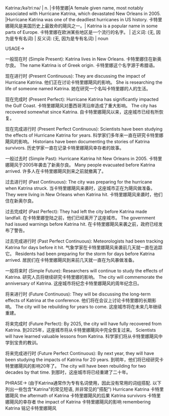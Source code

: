 Katrina:/kəˈtriːnə/ | n. |卡特里娜|A female given name, most notably associated with Hurricane Katrina, which devastated New Orleans in 2005. |Hurricane Katrina was one of the deadliest hurricanes in US history. 卡特里娜飓风是美国历史上最致命的飓风之一。| Katrina is a popular name in some parts of Europe.  卡特里娜在欧洲某些地区是一个流行的名字。 | 近义词: (无, 因为是专有名词) | 反义词: (无, 因为是专有名词) | noun


USAGE->

一般现在时 (Simple Present):
Katrina lives in New Orleans. 卡特里娜住在新奥尔良。
The name Katrina is of Greek origin.  卡特里娜这个名字源于希腊语。

现在进行时 (Present Continuous):
They are discussing the impact of Hurricane Katrina. 他们正在讨论卡特里娜飓风的影响。
She is researching the life of someone named Katrina. 她在研究一个名叫卡特里娜的人的生活。

现在完成时 (Present Perfect):
Hurricane Katrina has significantly impacted the Gulf Coast. 卡特里娜飓风对墨西哥湾沿岸造成了重大影响。
The city has recovered somewhat since Katrina. 自卡特里娜飓风以来，这座城市已经有所恢复。

现在完成进行时 (Present Perfect Continuous):
Scientists have been studying the effects of Hurricane Katrina for years.  科学家们多年来一直在研究卡特里娜飓风的影响。
Historians have been documenting the stories of Katrina survivors. 历史学家一直在记录卡特里娜飓风幸存者的故事。

一般过去时 (Simple Past):
Hurricane Katrina hit New Orleans in 2005. 卡特里娜飓风于2005年袭击了新奥尔良。
Many people evacuated before Katrina arrived. 许多人在卡特里娜飓风到来之前就撤离了。


过去进行时 (Past Continuous):
The city was preparing for the hurricane when Katrina struck. 当卡特里娜飓风来袭时，这座城市正在为飓风做准备。
They were living in New Orleans when Katrina hit.  卡特里娜飓风来袭时，他们住在新奥尔良。

过去完成时 (Past Perfect):
They had left the city before Katrina made landfall. 在卡特里娜登陆之前，他们已经离开了这座城市。
The government had issued warnings before Katrina hit. 在卡特里娜飓风来袭之前，政府已经发布了警告。

过去完成进行时 (Past Perfect Continuous):
Meteorologists had been tracking Katrina for days before it hit. 气象学家在卡特里娜飓风来袭前几天就一直在追踪它。
Residents had been preparing for the storm for days before Katrina arrived. 居民们在卡特里娜飓风到来前几天就一直在为风暴做准备。

一般将来时 (Simple Future):
Researchers will continue to study the effects of Katrina. 研究人员将继续研究卡特里娜的影响。
The city will commemorate the anniversary of Katrina. 这座城市将纪念卡特里娜飓风的周年纪念日。

将来进行时 (Future Continuous):
They will be discussing the long-term effects of Katrina at the conference. 他们将在会议上讨论卡特里娜的长期影响。
The city will be rebuilding for years to come.  这座城市将在未来几年继续重建。

将来完成时 (Future Perfect):
By 2025, the city will have fully recovered from Katrina. 到2025年，这座城市将从卡特里娜飓风中完全恢复过来。
Scientists will have learned valuable lessons from Katrina. 科学家们将从卡特里娜飓风中学到宝贵的教训。

将来完成进行时 (Future Perfect Continuous):
By next year, they will have been studying the impacts of Katrina for 20 years. 到明年，他们将已经研究卡特里娜飓风的影响20年了。
The city will have been rebuilding for two decades by that time. 到那时，这座城市将已经重建了二十年。


PHRASE->
(由于Katrina通常作为专有名词使用，因此没有常用的词组搭配.  以下列出一些包含"Katrina"的常见短语,  并非常见的"搭配")
Hurricane Katrina  卡特里娜飓风
the aftermath of Katrina 卡特里娜飓风的后果
Katrina survivors 卡特里娜飓风的幸存者
the impact of Katrina 卡特里娜飓风的影响
remembering Katrina  铭记卡特里娜飓风

